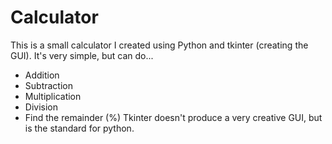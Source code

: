 # Calculator
This is a small calculator I created using Python and tkinter (creating the GUI). It's very simple, but can do...
- Addition
- Subtraction
- Multiplication
- Division
- Find the remainder (%)
Tkinter doesn't produce a very creative GUI, but is the standard for python. 
